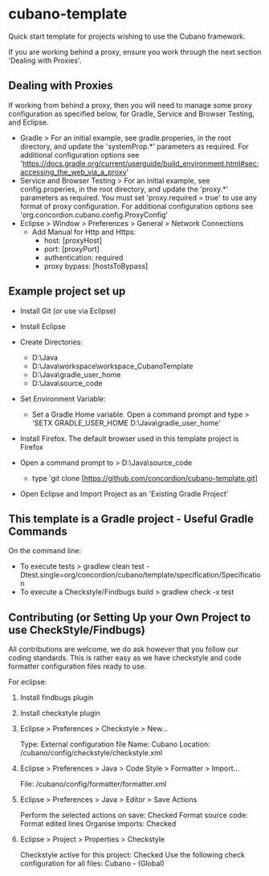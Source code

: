 # cubano-template

Quick start template for projects wishing to use the Cubano framework.

If you are working behind a proxy, ensure you work through the next section 'Dealing with Proxies'.   

## Dealing with Proxies
If working from behind a proxy, then you will need to manage some proxy configuration as specified below, for Gradle, Service and Browser Testing, and Eclipse.

* Gradle >  For an initial example, see gradle.properies, in the root directory, and update the 'systemProp.*' 
  parameters as required. For additional configuration options see 'https://docs.gradle.org/current/userguide/build_environment.html#sec:accessing_the_web_via_a_proxy'
* Service and Browser Testing > For an initial example, see config.properies, in the root directory, and update 
  the 'proxy.*' parameters as required. You must set 'proxy.required = true' to use any format of proxy configuration. For additional configuration options see 'org.concordion.cubano.config.ProxyConfig'
* Eclipse > Window > Preferences > General > Network Connections
	* Add Manual for Http and Https: 
		* host: [proxyHost]
		* port: [proxyPort]
		* authentication: required
		* proxy bypass: [hostsToBypass]
  
## Example project set up
* Install Git (or use via Eclipse)
* Install Eclipse
* Create Directories:
	* D:\Java
	* D:\Java\workspace\workspace_CubanoTemplate
	* D:\Java\gradle_user_home
	* D:\Java\source_code
	
* Set Environment Variable:
	* Set a Gradle Home variable. Open a command prompt and type > 'SETX GRADLE_USER_HOME D:\Java\gradle_user_home'

* Install Firefox.  The default browser used in this template project is Firefox

* Open a command prompt to > D:\Java\source_code
	* type 'git clone [https://github.com/concordion/cubano-template.git]

* Open Eclipse and Import Project as an 'Existing Gradle Project'

## This template is a Gradle project - Useful Gradle Commands
On the command line:
* To execute tests >  gradlew clean test -Dtest.single=org/concordion/cubano/template/specification/Specification
* To execute a Checkstyle/Findbugs build > gradlew check -x test

## Contributing (or Setting Up your Own Project to use CheckStyle/Findbugs)

All contributions are welcome, we do ask however that you follow our coding standards.  This is rather easy as we have checkstyle and code formatter configuration files ready to use.

For eclipse:

1. Install findbugs plugin

1. Install checkstyle plugin

1. Eclipse > Preferences > Checkstyle > New...

    Type: External configuration file
    Name: Cubano
    Location: <workspace>/cubano/config/checkstyle/checkstyle.xml

1. Eclipse > Preferences > Java > Code Style > Formatter > Import...

    File: <workspace>/cubano/config/formatter/formatter.xml

1. Eclipse > Preferences > Java > Editor > Save Actions

    Perform the selected actions on save: Checked
    Format source code: Format edited lines
    Organise imports: Checked

1. Eclipse > Project > Properties > Checkstyle

    Checkstyle active for this project: Checked
    Use the following check configuration for all files: Cubano - (Global)

